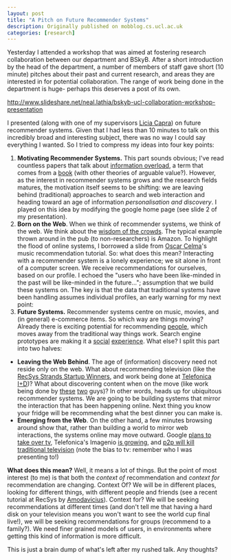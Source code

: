 ```yaml
---
layout: post
title: "A Pitch on Future Recommender Systems"
description: Originally published on mobblog.cs.ucl.ac.uk
categories: [research]
---
```


Yesterday I attended a workshop that was aimed at fostering research collaboration between our department and BSkyB. After a short introduction by the head of the department, a number of members of staff gave short (10 minute) pitches about their past and current research, and areas they are interested in for potential collaboration. The range of work being done in the department is huge- perhaps this deserves a post of its own.

http://www.slideshare.net/neal.lathia/bskyb-ucl-collaboration-workshop-presentation

I presented (along with one of my supervisors <a href="http://www.cs.ucl.ac.uk/staff/l.capra/">Licia Capra</a>) on future recommender systems. Given that I had less than 10 minutes to talk on this incredibly broad and interesting subject, there was no way I could say everything I wanted. So I tried to compress my ideas into four key points:
1. **Motivating Recommender Systems.** This part sounds obvious; I've read countless papers that talk about <a href="http://en.wikipedia.org/wiki/Information_overload">information overload</a>, a term that comes from a <a href="http://en.wikipedia.org/wiki/Future_Shock">book</a> (with other theories of arguable value?). However, as the interest in recommender systems grows and the research fields matures, the motivation itself seems to be shifting: we are leaving behind (traditional) approaches to search and web interaction and heading toward an age of information _personalisation and discovery_. I played on this idea by modifying the google home page (see slide 2 of my presentation).
2. **Born on the Web**. When we think of recommender systems, we think of the web. We think about the <a href="http://en.wikipedia.org/wiki/The_Wisdom_of_Crowds">wisdom of the crowds</a>. The typical example thrown around in the pub (to non-researchers) is Amazon. To highlight the flood of online systems, I borrowed a slide from <a href="http://www.iua.upf.es/~ocelma/">Oscar Celma</a>'s music recommendation tutorial. So: what does this mean? Interacting with a recommender system is a lonely experience; we sit alone in front of a computer screen. We receive recommendations for ourselves, based on our profile. I echoed the "users who have been like-minded in the past will be like-minded in the future..."; assumption that we build these systems on. The key is that the data that traditional systems have been handling assumes individual profiles, an early warning for my next point:
3. **Future Systems.** Recommender systems centre on music, movies, and (in general) e-commerce items. So which way are things moving? Already there is exciting potential for recommending <a href="http://blog.scrump.com/">people</a>, which moves away from the traditional way things work. Search engine prototypes are making it a <a href="http://www.heystaks.com/">social</a> <a href="http://porqpine.com/">experience</a>. What else? I split this part into two halves:

* **Leaving the Web Behind**. The age of (information) discovery need not reside only on the web. What about recommending television (like the [RecSys Strands Startup Winners](http://www.gravityrd.com/), and work being done at [Telefonica I+D](http://technocalifornia.blogspot.com/2008/11/recsys-08.html))? What about discovering content when on the move (like work being done by <a href="http://www.cs.ucl.ac.uk/staff/d.quercia/">these</a> <a href="http://www.cs.ucl.ac.uk/staff/l.mcnamara/">two</a> guys)? In other words, heads up for ubiquitous recommender systems. We are going to be building systems that mirror the interaction that has been happening online. Next thing you know your fridge will be recommending what the best dinner you can make is.
* **Emerging from the Web**. On the other hand, a few minutes browsing around show that, rather than building a world to mirror web interactions, the systems online may move outward. Google <a href="http://www.technologyreview.com/blog/editors/22202/">plans to take over tv</a>, Telefonica's Imagenio <a href="http://www.iptv-news.com/content/view/1451/64/">is growing</a>, and <a href="http://arstechnica.com/news.ars/post/20080718-major-eu-p2p-research-project-hopes-to-kill-traditional-tv.html">p2p will kill traditional television</a> (note the bias to tv: remember who I was presenting to!)

**What does this mean?** Well, it means a lot of things. But the point of most interest (to me) is that both the _context of_ recommendation and _context for_ recommendation are changing. Context Of? We will be in different places, looking for different things, with different people and friends (see a recent tutorial at RecSys by <a href="http://ids.csom.umn.edu/faculty/gedas/">Amodavicius</a>). Context for? We will be seeking recommendations at different times (and don't tell me that having a hard disk on your television means you won't want to see the world cup final live!), we will be seeking recommendations for groups (recommend to a family?). We need finer grained models of users, in environments where getting this kind of information is more difficult.

This is just a brain dump of what's left after my rushed talk. Any thoughts?
